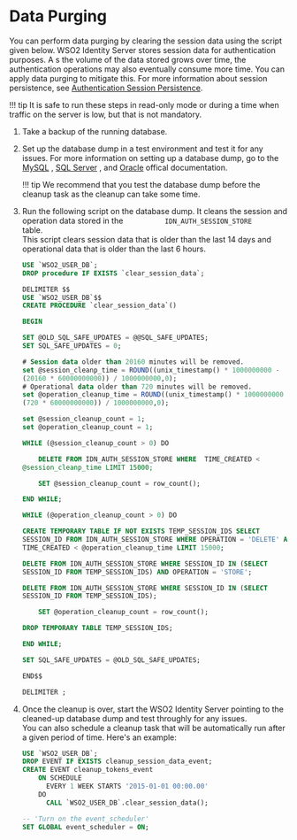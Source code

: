 # Data Purging

You can perform data purging by clearing the session data using the
script given below. WSO2 Identity Server stores session data for
authentication purposes. A s the volume of the data stored grows over
time, the authentication operations may also eventually consume more
time. You can apply data purging to mitigate this. For more information
about session persistence, see [Authentication Session
Persistence](../../learn/authentication-session-persistence).

!!! tip
    It is safe to run these steps in read-only mode or during a time when traffic on the server is low, but that is not mandatory.
    

1.  Take a backup of the running database.
2.  Set up the database dump in a test environment and test it for any
    issues. For more information on setting up a database dump, go to
    the
    [MySQL](https://dev.mysql.com/doc/refman/5.7/en/mysqldump.html#mysqldump-syntax)
   , [SQL Server](https://docs.microsoft.com/en-us/sql/relational-databases/backup-restore/create-a-full-database-backup-sql-server)
   , and
    [Oracle](https://docs.oracle.com/cd/E11882_01/backup.112/e10642/rcmbckba.htm#BRADV8138)
    offical documentation.

    !!! tip
        We recommend that you test the database dump before the cleanup task as the cleanup can take some time.
    

3.  Run the following script on the database dump. It cleans the session
    and operation data stored in the
    `           IDN_AUTH_SESSION_STORE          ` table.  
    This script clears session data that is older than the last 14 days
    and operational data that is older than the last 6 hours.

    
    ``` sql tab="MySQL"
    USE `WSO2_USER_DB`;
    DROP procedure IF EXISTS `clear_session_data`;

    DELIMITER $$
    USE `WSO2_USER_DB`$$
    CREATE PROCEDURE `clear_session_data`()

    BEGIN

    SET @OLD_SQL_SAFE_UPDATES = @@SQL_SAFE_UPDATES;
    SET SQL_SAFE_UPDATES = 0;

    # Session data older than 20160 minutes will be removed.
    set @session_cleanp_time = ROUND((unix_timestamp() * 1000000000 -
    (20160 * 60000000000)) / 1000000000,0);
    # Operational data older than 720 minutes will be removed.
    set @operation_cleanup_time = ROUND((unix_timestamp() * 1000000000 -
    (720 * 60000000000)) / 1000000000,0);

    set @session_cleanup_count = 1;
    set @operation_cleanup_count = 1;

    WHILE (@session_cleanup_count > 0) DO

        DELETE FROM IDN_AUTH_SESSION_STORE WHERE  TIME_CREATED <
    @session_cleanp_time LIMIT 15000;

        SET @session_cleanup_count = row_count();

    END WHILE;

    WHILE (@operation_cleanup_count > 0) DO

    CREATE TEMPORARY TABLE IF NOT EXISTS TEMP_SESSION_IDS SELECT
    SESSION_ID FROM IDN_AUTH_SESSION_STORE WHERE OPERATION = 'DELETE' AND
    TIME_CREATED < @operation_cleanup_time LIMIT 15000;

    DELETE FROM IDN_AUTH_SESSION_STORE WHERE SESSION_ID IN (SELECT
    SESSION_ID FROM TEMP_SESSION_IDS) AND OPERATION = 'STORE';

    DELETE FROM IDN_AUTH_SESSION_STORE WHERE SESSION_ID IN (SELECT
    SESSION_ID FROM TEMP_SESSION_IDS);

        SET @operation_cleanup_count = row_count();

    DROP TEMPORARY TABLE TEMP_SESSION_IDS;

    END WHILE;

    SET SQL_SAFE_UPDATES = @OLD_SQL_SAFE_UPDATES;

    END$$

    DELIMITER ;
    ```

4.  Once the cleanup is over, start the WSO2 Identity Server pointing to
    the cleaned-up database dump and test throughly for any issues.  
    You can also schedule a cleanup task that will be automatically run
    after a given period of time. Here's an example:

    

    ``` sql tab="MySQL"
    USE `WSO2_USER_DB`;
    DROP EVENT IF EXISTS cleanup_session_data_event;
    CREATE EVENT cleanup_tokens_event
        ON SCHEDULE
          EVERY 1 WEEK STARTS '2015-01-01 00:00.00'
        DO
          CALL `WSO2_USER_DB`.clear_session_data();

    -- 'Turn on the event_scheduler'
    SET GLOBAL event_scheduler = ON;
    ```
